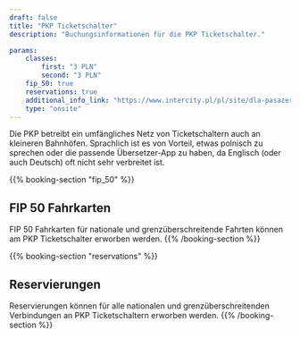 ```yaml
---
draft: false
title: "PKP Ticketschalter"
description: "Buchungsinformationen für die PKP Ticketschalter."

params:
    classes:
        first: "3 PLN"
        second: "3 PLN"
    fip_50: true
    reservations: true
    additional_info_link: "https://www.intercity.pl/pl/site/dla-pasazera/kup-bilet/wyszukiwarka-kas-i-biletomatow.html"
    type: "onsite"
---
```


Die PKP betreibt ein umfängliches Netz von Ticketschaltern auch an kleineren Bahnhöfen. Sprachlich ist es von Vorteil, etwas polnisch zu sprechen oder die passende Übersetzer-App zu haben, da Englisch (oder auch Deutsch) oft nicht sehr verbreitet ist.

{{% booking-section "fip_50" %}}
## FIP 50 Fahrkarten

FIP 50 Fahrkarten für nationale und grenzüberschreitende Fahrten können am PKP Ticketschalter erworben werden.
{{% /booking-section %}}

{{% booking-section "reservations" %}}
## Reservierungen

Reservierungen können für alle nationalen und grenzüberschreitenden Verbindungen an PKP Ticketschaltern erworben werden.
{{% /booking-section %}}
